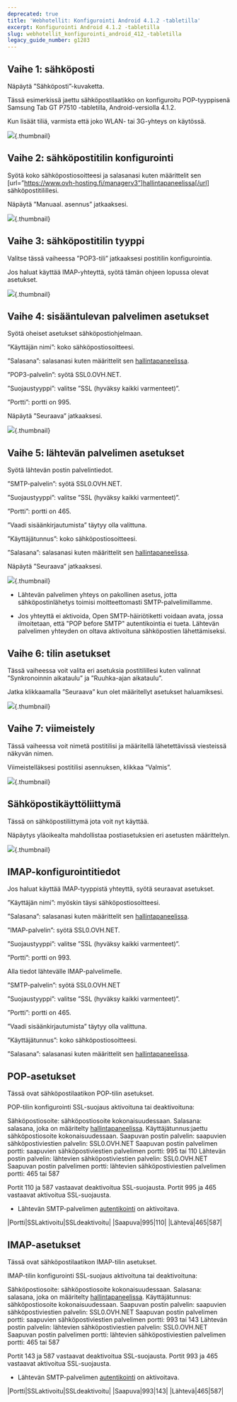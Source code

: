 ```yaml
---
deprecated: true
title: 'Webhotellit: Konfigurointi Android 4.1.2 -tabletilla'
excerpt: Konfigurointi Android 4.1.2 -tabletilla
slug: webhotellit_konfigurointi_android_412_-tabletilla
legacy_guide_number: g1283
---
```



## Vaihe 1: sähköposti
Näpäytä ”Sähköposti”-kuvaketta.

Tässä esimerkissä jaettu sähköpostilaatikko on konfiguroitu POP-tyyppisenä Samsung Tab GT P7510 -tabletilla, Android-versiolla 4.1.2.

Kun lisäät tiliä, varmista että joko WLAN- tai 3G-yhteys on käytössä.

![](images/img_1161.jpg){.thumbnail}


## Vaihe 2: sähköpostitilin konfigurointi
Syötä koko sähköpostiosoitteesi ja salasanasi kuten määrittelit sen [url=”https://www.ovh-hosting.fi/managerv3”]hallintapaneelissa[/url] sähköpostitilillesi.

Näpäytä ”Manuaal. asennus” jatkaaksesi.

![](images/img_1162.jpg){.thumbnail}


## Vaihe 3: sähköpostitilin tyyppi
Valitse tässä vaiheessa ”POP3-tili” jatkaaksesi postitilin konfigurointia.

Jos haluat käyttää IMAP-yhteyttä, syötä tämän ohjeen lopussa olevat asetukset.

![](images/img_1163.jpg){.thumbnail}


## Vaihe 4: sisääntulevan palvelimen asetukset
Syötä oheiset asetukset sähköpostiohjelmaan.

”Käyttäjän nimi”: koko sähköpostiosoitteesi.

”Salasana”: salasanasi kuten määrittelit sen [hallintapaneelissa](https://www.ovh-hosting.fi/managerv3/).

”POP3-palvelin”: syötä SSL0.OVH.NET.

”Suojaustyyppi”: valitse ”SSL (hyväksy kaikki varmenteet)”.

”Portti”: portti on 995.


Näpäytä ”Seuraava” jatkaaksesi.

![](images/img_1164.jpg){.thumbnail}


## Vaihe 5: lähtevän palvelimen asetukset
Syötä lähtevän postin palvelintiedot.

”SMTP-palvelin”: syötä SSL0.OVH.NET.

”Suojaustyyppi”: valitse ”SSL (hyväksy kaikki varmenteet)”.

”Portti”: portti on 465.

”Vaadi sisäänkirjautumista” täytyy olla valittuna.

”Käyttäjätunnus”: koko sähköpostiosoitteesi.

”Salasana”: salasanasi kuten määrittelit sen [hallintapaneelissa](https://www.ovh-hosting.fi/managerv3/).

Näpäytä ”Seuraava” jatkaaksesi.

![](images/img_1165.jpg){.thumbnail}

- Lähtevän palvelimen yhteys on pakollinen asetus, jotta sähköpostinlähetys toimisi moitteettomasti SMTP-palvelimillamme.

- Jos yhteyttä ei aktivoida, Open SMTP-häiriötiketti voidaan avata, jossa ilmoitetaan, että "POP before SMTP" autentikointia ei tueta. Lähtevän palvelimen yhteyden on oltava aktivoituna sähköpostien lähettämiseksi.




## Vaihe 6: tilin asetukset
Tässä vaiheessa voit valita eri asetuksia postitilillesi kuten valinnat ”Synkronoinnin aikataulu” ja ”Ruuhka-ajan aikataulu”.

Jatka klikkaamalla ”Seuraava” kun olet määritellyt asetukset haluamiksesi.

![](images/img_1166.jpg){.thumbnail}


## Vaihe 7: viimeistely
Tässä vaiheessa voit nimetä postitilisi ja määritellä lähetettävissä viesteissä näkyvän nimen.

Viimeistelläksesi postitilisi asennuksen, klikkaa ”Valmis”.

![](images/img_1167.jpg){.thumbnail}


## Sähköpostikäyttöliittymä
Tässä on sähköpostiliittymä jota voit nyt käyttää.

Näpäytys yläoikealta mahdollistaa postiasetuksien eri asetusten määrittelyn.

![](images/img_1168.jpg){.thumbnail}


## IMAP-konfigurointitiedot
Jos haluat käyttää IMAP-tyyppistä yhteyttä, syötä seuraavat asetukset.

”Käyttäjän nimi”: myöskin täysi sähköpostiosoitteesi.

”Salasana”: salasanasi kuten määrittelit sen [hallintapaneelissa](https://www.ovh-hosting.fi/managerv3).

”IMAP-palvelin”: syötä SSL0.OVH.NET.

”Suojaustyyppi”: valitse ”SSL (hyväksy kaikki varmenteet)”.

”Portti”: portti on 993.

Alla tiedot lähtevälle IMAP-palvelimelle.

”SMTP-palvelin”: syötä SSL0.OVH.NET

”Suojaustyyppi”: valitse ”SSL (hyväksy kaikki varmenteet)”.

”Portti”: portti on 465.

”Vaadi sisäänkirjautumista” täytyy olla valittuna.

”Käyttäjätunnus”: koko sähköpostiosoitteesi.

”Salasana”: salasanasi kuten määrittelit sen [hallintapaneelissa](https://www.ovh-hosting.fi/managerv3).


## POP-asetukset
Tässä ovat sähköpostilaatikon POP-tilin asetukset.

POP-tilin konfigurointi SSL-suojaus aktivoituna tai deaktivoituna: 

Sähköpostiosoite: sähköpostiosoite kokonaisuudessaan.
Salasana: salasana, joka on määritelty [hallintapaneelissa](https://www.ovh.com/managerv3/).
Käyttäjätunnus:jaettu sähköpostiosoite kokonaisuudessaan.
Saapuvan postin palvelin: saapuvien sähköpostiviestien palvelin: SSL0.OVH.NET
Saapuvan postin palvelimen portti: saapuvien sähköpostiviestien palvelimen portti: 995 tai 110
Lähtevän postin palvelin: lähtevien sähköpostiviestien palvelin: SSL0.OVH.NET
Saapuvan postin palvelimen portti: lähtevien sähköpostiviestien palvelimen portti: 465 tai 587

Portit 110 ja 587 vastaavat deaktivoitua SSL-suojausta.
Portit 995 ja 465 vastaavat  aktivoitua SSL-suojausta.


- Lähtevän SMTP-palvelimen [autentikointi](#configuration_protocole_pop_partie_5_parametres_du_serveur_sortant) on aktivoitava.


|Portti|SSLaktivoitu|SSLdeaktivoitu|
|Saapuva|995|110|
|Lähtevä|465|587|




## IMAP-asetukset
Tässä ovat sähköpostilaatikon IMAP-tilin asetukset.

IMAP-tilin konfigurointi SSL-suojaus aktivoituna tai deaktivoituna: 

Sähköpostiosoite: sähköpostiosoite kokonaisuudessaan.
Salasana: salasana, joka on määritelty [hallintapaneelissa](https://www.ovh.com/managerv3/).
Käyttäjätunnus: sähköpostiosoite kokonaisuudessaan.
Saapuvan postin palvelin: saapuvien sähköpostiviestien palvelin: SSL0.OVH.NET
Saapuvan postin palvelimen portti: saapuvien sähköpostiviestien palvelimen portti: 993 tai 143
Lähtevän postin palvelin: lähtevien sähköpostiviestien palvelin: SSL0.OVH.NET
Saapuvan postin palvelimen portti: lähtevien sähköpostiviestien palvelimen portti: 465 tai 587

Portit 143 ja 587 vastaavat deaktivoitua SSL-suojausta.
Portit 993 ja 465 vastaavat  aktivoitua SSL-suojausta.


- Lähtevän SMTP-palvelimen [autentikointi](#configuration_protocole_pop_partie_5_parametres_du_serveur_sortant) on aktivoitava.


|Portti|SSLaktivoitu|SSLdeaktivoitu|
|Saapuva|993|143|
|Lähtevä|465|587|



